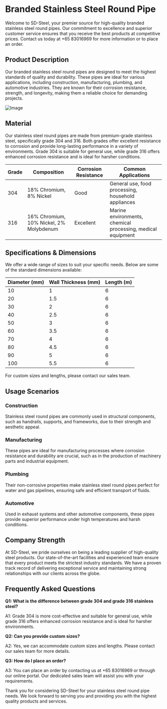 # Branded Stainless Steel Round Pipe

Welcome to SD-Steel, your premier source for high-quality branded stainless steel round pipes. Our commitment to excellence and superior customer service ensures that you receive the best products at competitive prices. Contact us today at +65 83016969 for more information or to place an order.

## Product Description

Our branded stainless steel round pipes are designed to meet the highest standards of quality and durability. These pipes are ideal for various applications, including construction, manufacturing, plumbing, and automotive industries. They are known for their corrosion resistance, strength, and longevity, making them a reliable choice for demanding projects.

![Image](https://github.com/user-attachments/assets/2567258e-e124-4816-932d-1809bd27ef0b)

## Material

Our stainless steel round pipes are made from premium-grade stainless steel, specifically grade 304 and 316. Both grades offer excellent resistance to corrosion and provide long-lasting performance in a variety of environments. Grade 304 is suitable for general use, while grade 316 offers enhanced corrosion resistance and is ideal for harsher conditions.

| Grade | Composition | Corrosion Resistance | Common Applications |
|-------|-------------|----------------------|---------------------|
| 304   | 18% Chromium, 8% Nickel | Good | General use, food processing, household appliances |
| 316   | 16% Chromium, 10% Nickel, 2% Molybdenum | Excellent | Marine environments, chemical processing, medical equipment |

## Specifications & Dimensions

We offer a wide range of sizes to suit your specific needs. Below are some of the standard dimensions available:

| Diameter (mm) | Wall Thickness (mm) | Length (m) |
|---------------|---------------------|------------|
| 10            | 1                   | 6          |
| 20            | 1.5                 | 6          |
| 30            | 2                   | 6          |
| 40            | 2.5                 | 6          |
| 50            | 3                   | 6          |
| 60            | 3.5                 | 6          |
| 70            | 4                   | 6          |
| 80            | 4.5                 | 6          |
| 90            | 5                   | 6          |
| 100           | 5.5                 | 6          |

For custom sizes and lengths, please contact our sales team.

## Usage Scenarios

### Construction
Stainless steel round pipes are commonly used in structural components, such as handrails, supports, and frameworks, due to their strength and aesthetic appeal.

### Manufacturing
These pipes are ideal for manufacturing processes where corrosion resistance and durability are crucial, such as in the production of machinery parts and industrial equipment.

### Plumbing
Their non-corrosive properties make stainless steel round pipes perfect for water and gas pipelines, ensuring safe and efficient transport of fluids.

### Automotive
Used in exhaust systems and other automotive components, these pipes provide superior performance under high temperatures and harsh conditions.

## Company Strength

At SD-Steel, we pride ourselves on being a leading supplier of high-quality steel products. Our state-of-the-art facilities and experienced team ensure that every product meets the strictest industry standards. We have a proven track record of delivering exceptional service and maintaining strong relationships with our clients across the globe.

## Frequently Asked Questions

**Q1: What is the difference between grade 304 and grade 316 stainless steel?**

A1: Grade 304 is more cost-effective and suitable for general use, while grade 316 offers enhanced corrosion resistance and is ideal for harsher environments.

**Q2: Can you provide custom sizes?**

A2: Yes, we can accommodate custom sizes and lengths. Please contact our sales team for more details.

**Q3: How do I place an order?**

A3: You can place an order by contacting us at +65 83016969 or through our online portal. Our dedicated sales team will assist you with your requirements.

Thank you for considering SD-Steel for your stainless steel round pipe needs. We look forward to serving you and providing you with the highest quality products and services.